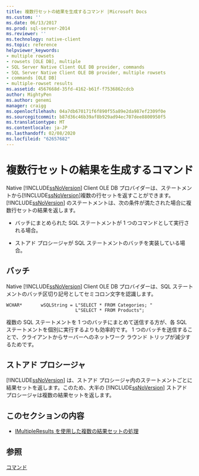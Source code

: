 ```yaml
---
title: 複数行セットの結果を生成するコマンド |Microsoft Docs
ms.custom: ''
ms.date: 06/13/2017
ms.prod: sql-server-2014
ms.reviewer: ''
ms.technology: native-client
ms.topic: reference
helpviewer_keywords:
- multiple rowsets
- rowsets [OLE DB], multiple
- SQL Server Native Client OLE DB provider, commands
- SQL Server Native Client OLE DB provider, multiple rowsets
- commands [OLE DB]
- multiple-rowset results
ms.assetid: 4567668d-35fd-4162-b61f-f7536862cdcb
author: MightyPen
ms.author: genemi
manager: craigg
ms.openlocfilehash: 04a7db670171f6f890f55a89e2da987ef2309f0e
ms.sourcegitcommit: b87d36c46b39af8b929ad94ec707dee8800950f5
ms.translationtype: MT
ms.contentlocale: ja-JP
ms.lasthandoff: 02/08/2020
ms.locfileid: "62657682"
---
```

# <a name="commands-generating-multiple-rowset-results"></a>複数行セットの結果を生成するコマンド
  Native [!INCLUDE[ssNoVersion](../../includes/ssnoversion-md.md)] Client OLE DB プロバイダーは、ステートメントから[!INCLUDE[ssNoVersion](../../includes/ssnoversion-md.md)]複数の行セットを返すことができます。 
  [!INCLUDE[ssNoVersion](../../includes/ssnoversion-md.md)] のステートメントは、次の条件が満たされた場合に複数行セットの結果を返します。  
  
-   バッチにまとめられた SQL ステートメントが 1 つのコマンドとして実行される場合。  
  
-   ストアド プロシージャが SQL ステートメントのバッチを実装している場合。  
  
## <a name="batches"></a>バッチ  
 Native [!INCLUDE[ssNoVersion](../../includes/ssnoversion-md.md)] Client OLE DB プロバイダーは、SQL ステートメントのバッチ区切り記号としてセミコロン文字を認識します。  
  
```  
WCHAR*       wSQLString = L"SELECT * FROM Categories; "  
                          L"SELECT * FROM Products";  
```  
  
 複数の SQL ステートメントを 1 つのバッチにまとめて送信する方が、各 SQL ステートメントを個別に実行するよりも効率的です。 1 つのバッチを送信することで、クライアントからサーバーへのネットワーク ラウンド トリップが減少するためです。  
  
## <a name="stored-procedures"></a>ストアド プロシージャ  
 
  [!INCLUDE[ssNoVersion](../../includes/ssnoversion-md.md)] は、ストアド プロシージャ内のステートメントごとに結果セットを返します。このため、大半の [!INCLUDE[ssNoVersion](../../includes/ssnoversion-md.md)] ストアド プロシージャは複数の結果セットを返します。  
  
## <a name="in-this-section"></a>このセクションの内容  
  
-   [IMultipleResults を使用した複数の結果セットの処理](using-imultipleresults-to-process-multiple-result-sets.md)  
  
## <a name="see-also"></a>参照  
 [コマンド](commands.md)  
  
  
